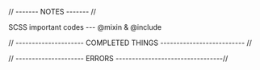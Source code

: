 // -------  NOTES  ------- //

SCSS important codes ---
@mixin & @include



// --------------------- COMPLETED THINGS -------------------------- //


// --------------------- ERRORS ---------------------------------//